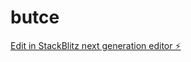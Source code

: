 # butce

[Edit in StackBlitz next generation editor ⚡️](https://stackblitz.com/~/github.com/ahmetyildizz/butce)